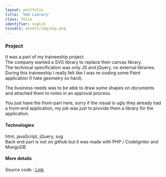 ```yaml
---
layout: portfolio
title: 'SVG Library'
class: folio
identifier: svglib
visual1: assets/img/wip.png
---
```

### Project

It was a part of my traineeship project.  
The company wanted a SVG library to replace their canvas library.  
The technical specification was only JS and jQuery, no external libraries. During this traineeship I really felt like I was re-coding some Paint application (I hate geometry so hard).

The business needs was to be able to draw some shapes on documents and attached them to notes in an approval process.

You just have the front-part here, sorry if the visual is ugly they already had a front-end application, my job was just to provide them a library for the application.

#### Technologies

html, javaScript, jQuery, svg  
Back end part is not on github but it was made with PHP / CodeIgniter and MongoDB

#### More details

Source code : [Link](https://github.com/GeorgiaLR/LibrarySvg)

